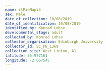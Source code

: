 ```yaml
---
name: ilPieNapi3
sex: Male
date_of_collection: 10/08/2019
date_of_identification: 10/08/2019
identified_by: Konrad Lohse
developmental_stage: adult
collected_by: Konrad Lohse
collector_organisation: Edinburgh University
collector_id: SC_PN_1369
collection_site: West Linton, A1
latitude: 55.977161
longitude: -2.667545
---
```

